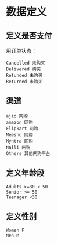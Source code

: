 <!--
 * @Author: 27
 * @LastEditors: 27
 * @Date: 2024-04-13 12:25:28
 * @LastEditTime: 2024-04-13 20:08:17
 * @FilePath: /Yume-MBA-homework/yume_doc/数据定义.md
 * @description: type some description
-->
# 数据定义
## 定义是否支付
用订单状态：
```
Cancelled 未购买
Delivered 购买
Refunded 未购买
Returned 未购买
```
## 渠道
```
ajio 网购
amazon 网购
Flipkart 网购
Meesho 网购
Myntra 网购
Nalli 网购
Others 其他网购平台
```
## 定义年龄段
```
Adults >=30 < 50
Senior >= 50
Teenager <30
```

## 定义性别
```
Women F
Men M
```

## 





